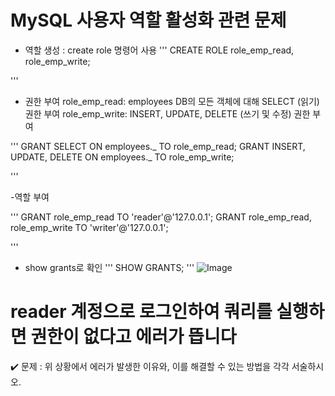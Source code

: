 # MySQL 사용자 역할 활성화 관련 문제

- 역할 생성 : create role 명령어 사용
  '''
  CREATE ROLE
  role_emp_read,
  role_emp_write;

'''

- 권한 부여
  role_emp_read: employees DB의 모든 객체에 대해 SELECT (읽기) 권한 부여
  role_emp_write: INSERT, UPDATE, DELETE (쓰기 및 수정) 권한 부여

'''
GRANT SELECT ON employees._ TO role_emp_read;
GRANT INSERT, UPDATE, DELETE ON employees._ TO role_emp_write;

'''

-역할 부여

'''
GRANT role_emp_read TO 'reader'@'127.0.0.1';
GRANT role_emp_read, role_emp_write TO 'writer'@'127.0.0.1';

'''

- show grants로 확인
  '''
  SHOW GRANTS;
  '''
  ![Image](https://github.com/user-attachments/assets/1016adba-150c-4285-a8a2-7131c5cd46d3)

# reader 계정으로 로그인하여 쿼리를 실행하면 권한이 없다고 에러가 뜹니다

✔️ 문제 : 위 상황에서 에러가 발생한 이유와, 이를 해결할 수 있는 방법을 각각 서술하시오.
